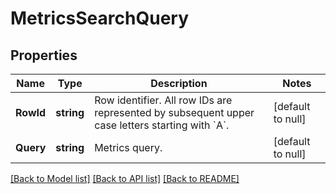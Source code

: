 # MetricsSearchQuery

## Properties
Name | Type | Description | Notes
------------ | ------------- | ------------- | -------------
**RowId** | **string** | Row identifier. All row IDs are represented by subsequent upper case letters starting with &#x60;A&#x60;. | [default to null]
**Query** | **string** | Metrics query. | [default to null]

[[Back to Model list]](../README.md#documentation-for-models) [[Back to API list]](../README.md#documentation-for-api-endpoints) [[Back to README]](../README.md)

